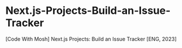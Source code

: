 # Next.js-Projects-Build-an-Issue-Tracker
[Code With Mosh] Next.js Projects: Build an Issue Tracker [ENG, 2023]

